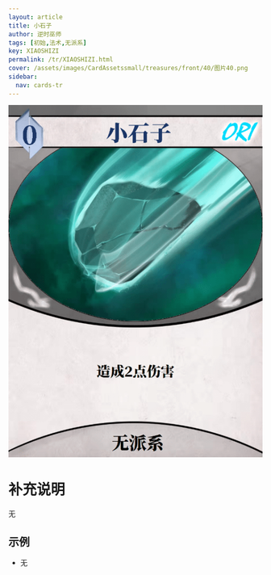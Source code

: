 ```yaml
---
layout: article
title: 小石子
author: 逆时巫师
tags: [初始,法术,无派系]
key: XIAOSHIZI
permalink: /tr/XIAOSHIZI.html
cover: /assets/images/CardAssetssmall/treasures/front/40/图片40.png
sidebar:
  nav: cards-tr
---
```

![](/assets/images/CardAssets/treasures/front/40/图片40.png)

# 补充说明
无


## 示例
* 无
